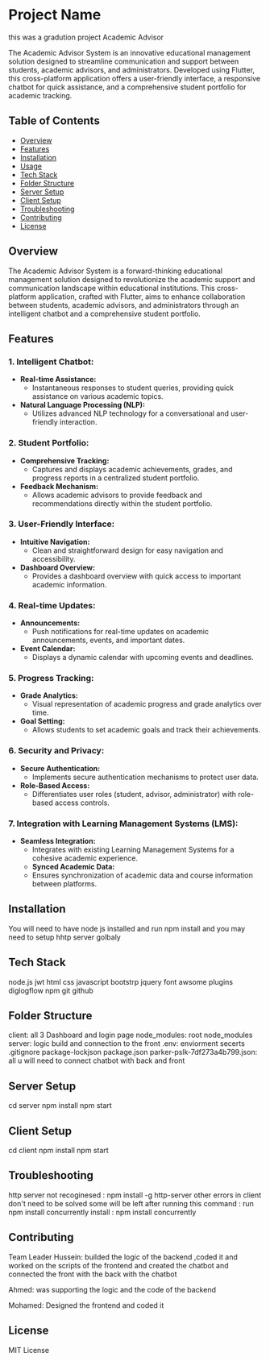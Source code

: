 # Project Name
this was a gradution project Academic Advisor

The Academic Advisor System is an innovative educational management solution designed to streamline communication and support between students, academic advisors, and administrators. Developed using Flutter, this cross-platform application offers a user-friendly interface, a responsive chatbot for quick assistance, and a comprehensive student portfolio for academic tracking.
## Table of Contents

- [Overview](#overview)
- [Features](#features)
- [Installation](#installation)
- [Usage](#usage)
- [Tech Stack](#tech-stack)
- [Folder Structure](#folder-structure)
- [Server Setup](#server-setup)
- [Client Setup](#client-setup)
- [Troubleshooting](#troubleshooting)
- [Contributing](#contributing)
- [License](#license)

## Overview

The Academic Advisor System is a forward-thinking educational management solution designed to revolutionize the academic support and communication landscape within educational institutions. This cross-platform application, crafted with Flutter, aims to enhance collaboration between students, academic advisors, and administrators through an intelligent chatbot and a comprehensive student portfolio.

## Features

### 1. **Intelligent Chatbot:**
   - **Real-time Assistance:**
     - Instantaneous responses to student queries, providing quick assistance on various academic topics.
   - **Natural Language Processing (NLP):**
     - Utilizes advanced NLP technology for a conversational and user-friendly interaction.

### 2. **Student Portfolio:**
   - **Comprehensive Tracking:**
     - Captures and displays academic achievements, grades, and progress reports in a centralized student portfolio.
   - **Feedback Mechanism:**
     - Allows academic advisors to provide feedback and recommendations directly within the student portfolio.

### 3. **User-Friendly Interface:**
   - **Intuitive Navigation:**
     - Clean and straightforward design for easy navigation and accessibility.
   - **Dashboard Overview:**
     - Provides a dashboard overview with quick access to important academic information.

### 4. **Real-time Updates:**
   - **Announcements:**
     - Push notifications for real-time updates on academic announcements, events, and important dates.
   - **Event Calendar:**
     - Displays a dynamic calendar with upcoming events and deadlines.

### 5. **Progress Tracking:**
   - **Grade Analytics:**
     - Visual representation of academic progress and grade analytics over time.
   - **Goal Setting:**
     - Allows students to set academic goals and track their achievements.

### 6. **Security and Privacy:**
   - **Secure Authentication:**
     - Implements secure authentication mechanisms to protect user data.
   - **Role-Based Access:**
     - Differentiates user roles (student, advisor, administrator) with role-based access controls.

### 7. **Integration with Learning Management Systems (LMS):**
   - **Seamless Integration:**
     - Integrates with existing Learning Management Systems for a cohesive academic experience.
     - **Synced Academic Data:**
     - Ensures synchronization of academic data and course information between platforms.

## Installation

You will need to have node js installed and run npm install and you may need to setup hhtp server golbaly

## Tech Stack

node.js
jwt
html
css
javascript
bootstrp
jquery
font awsome
plugins
diglogflow
npm
git
github

## Folder Structure

client: all 3 Dashboard and login page
node_modules: root node_modules
server: logic build and connection to the front
.env: enviorment secerts
.gitignore
package-lockjson
package.json
parker-pslk-7df273a4b799.json: all u will need to connect chatbot with back and front

## Server Setup

cd server
npm install
npm start

## Client Setup

cd client
npm install
npm start

## Troubleshooting

http server not recoginesed : npm install -g http-server
other errors in client don't need to be solved some will be left after running this command : run npm install
concurrently install : npm install concurrently

## Contributing

Team Leader Hussein: builded the logic of the backend ,coded it and worked on the scripts of the frontend and created the chatbot and connected the front with the back with the chatbot

Ahmed: was supporting the logic and the code of the backend

Mohamed: Designed the frontend and coded it

## License

MIT License
